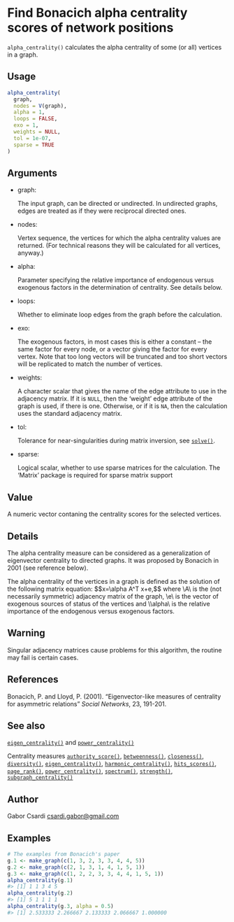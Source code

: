 # Find Bonacich alpha centrality scores of network positions

`alpha_centrality()` calculates the alpha centrality of some (or all)
vertices in a graph.

## Usage

``` r
alpha_centrality(
  graph,
  nodes = V(graph),
  alpha = 1,
  loops = FALSE,
  exo = 1,
  weights = NULL,
  tol = 1e-07,
  sparse = TRUE
)
```

## Arguments

- graph:

  The input graph, can be directed or undirected. In undirected graphs,
  edges are treated as if they were reciprocal directed ones.

- nodes:

  Vertex sequence, the vertices for which the alpha centrality values
  are returned. (For technical reasons they will be calculated for all
  vertices, anyway.)

- alpha:

  Parameter specifying the relative importance of endogenous versus
  exogenous factors in the determination of centrality. See details
  below.

- loops:

  Whether to eliminate loop edges from the graph before the calculation.

- exo:

  The exogenous factors, in most cases this is either a constant – the
  same factor for every node, or a vector giving the factor for every
  vertex. Note that too long vectors will be truncated and too short
  vectors will be replicated to match the number of vertices.

- weights:

  A character scalar that gives the name of the edge attribute to use in
  the adjacency matrix. If it is `NULL`, then the ‘weight’ edge
  attribute of the graph is used, if there is one. Otherwise, or if it
  is `NA`, then the calculation uses the standard adjacency matrix.

- tol:

  Tolerance for near-singularities during matrix inversion, see
  [`solve()`](https://rdrr.io/r/base/solve.html).

- sparse:

  Logical scalar, whether to use sparse matrices for the calculation.
  The ‘Matrix’ package is required for sparse matrix support

## Value

A numeric vector contaning the centrality scores for the selected
vertices.

## Details

The alpha centrality measure can be considered as a generalization of
eigenvector centrality to directed graphs. It was proposed by Bonacich
in 2001 (see reference below).

The alpha centrality of the vertices in a graph is defined as the
solution of the following matrix equation: \$\$x=\alpha A^T x+e,\$\$
where \\A\\ is the (not necessarily symmetric) adjacency matrix of the
graph, \\e\\ is the vector of exogenous sources of status of the
vertices and \\\alpha\\ is the relative importance of the endogenous
versus exogenous factors.

## Warning

Singular adjacency matrices cause problems for this algorithm, the
routine may fail is certain cases.

## References

Bonacich, P. and Lloyd, P. (2001). “Eigenvector-like measures of
centrality for asymmetric relations” *Social Networks*, 23, 191-201.

## See also

[`eigen_centrality()`](https://r.igraph.org/reference/eigen_centrality.md)
and
[`power_centrality()`](https://r.igraph.org/reference/power_centrality.md)

Centrality measures
[`authority_score()`](https://r.igraph.org/reference/hub_score.md),
[`betweenness()`](https://r.igraph.org/reference/betweenness.md),
[`closeness()`](https://r.igraph.org/reference/closeness.md),
[`diversity()`](https://r.igraph.org/reference/diversity.md),
[`eigen_centrality()`](https://r.igraph.org/reference/eigen_centrality.md),
[`harmonic_centrality()`](https://r.igraph.org/reference/harmonic_centrality.md),
[`hits_scores()`](https://r.igraph.org/reference/hits_scores.md),
[`page_rank()`](https://r.igraph.org/reference/page_rank.md),
[`power_centrality()`](https://r.igraph.org/reference/power_centrality.md),
[`spectrum()`](https://r.igraph.org/reference/spectrum.md),
[`strength()`](https://r.igraph.org/reference/strength.md),
[`subgraph_centrality()`](https://r.igraph.org/reference/subgraph_centrality.md)

## Author

Gabor Csardi <csardi.gabor@gmail.com>

## Examples

``` r
# The examples from Bonacich's paper
g.1 <- make_graph(c(1, 3, 2, 3, 3, 4, 4, 5))
g.2 <- make_graph(c(2, 1, 3, 1, 4, 1, 5, 1))
g.3 <- make_graph(c(1, 2, 2, 3, 3, 4, 4, 1, 5, 1))
alpha_centrality(g.1)
#> [1] 1 1 3 4 5
alpha_centrality(g.2)
#> [1] 5 1 1 1 1
alpha_centrality(g.3, alpha = 0.5)
#> [1] 2.533333 2.266667 2.133333 2.066667 1.000000
```
